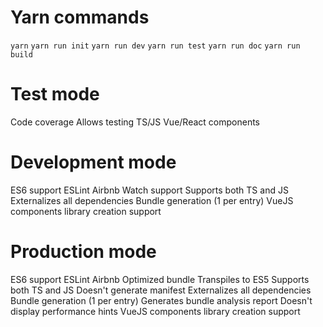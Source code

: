 # Yarn commands
  `yarn`
  `yarn run init`
  `yarn run dev`
  `yarn run test`
  `yarn run doc`
  `yarn run build`

# Test mode
  Code coverage
  Allows testing TS/JS Vue/React components

# Development mode
  ES6 support
  ESLint Airbnb
  Watch support
  Supports both TS and JS
  Externalizes all dependencies
  Bundle generation (1 per entry)
  VueJS components library creation support

# Production mode
  ES6 support
  ESLint Airbnb
  Optimized bundle
  Transpiles to ES5
  Supports both TS and JS
  Doesn't generate manifest
  Externalizes all dependencies
  Bundle generation (1 per entry)
  Generates bundle analysis report
  Doesn't display performance hints
  VueJS components library creation support

